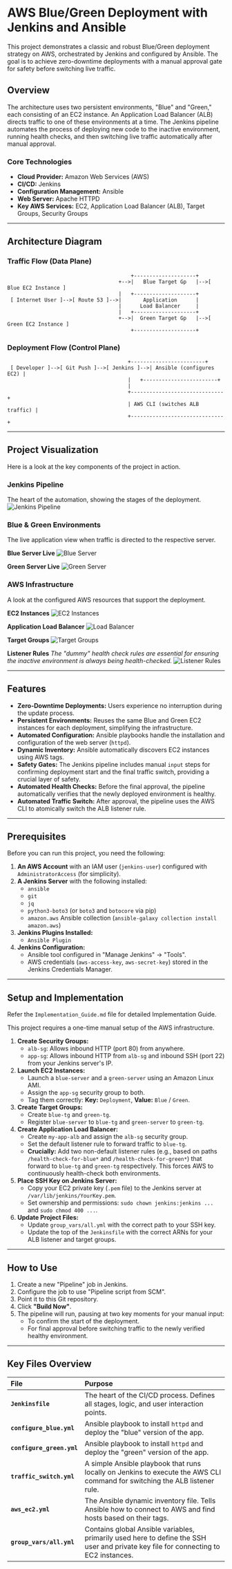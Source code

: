 
# AWS Blue/Green Deployment with Jenkins and Ansible

This project demonstrates a classic and robust Blue/Green deployment strategy on AWS, orchestrated by Jenkins and configured by Ansible. The goal is to achieve zero-downtime deployments with a manual approval gate for safety before switching live traffic.

## Overview

The architecture uses two persistent environments, "Blue" and "Green," each consisting of an EC2 instance. An Application Load Balancer (ALB) directs traffic to one of these environments at a time. The Jenkins pipeline automates the process of deploying new code to the inactive environment, running health checks, and then switching live traffic automatically after manual approval.

### Core Technologies
*   **Cloud Provider:** Amazon Web Services (AWS)
*   **CI/CD:** Jenkins
*   **Configuration Management:** Ansible
*   **Web Server:** Apache HTTPD
*   **Key AWS Services:** EC2, Application Load Balancer (ALB), Target Groups, Security Groups

---

## Architecture Diagram

### Traffic Flow (Data Plane)
```
                                        +--------------------+
                                    +-->|   Blue Target Gp   |-->[ Blue EC2 Instance ]
                                    |   +--------------------+
 [ Internet User ]-->[ Route 53 ]-->|       Application      |
                                    |      Load Balancer     |
                                    |   +--------------------+
                                    +-->|  Green Target Gp   |-->[ Green EC2 Instance ]
                                        +--------------------+
```
### Deployment Flow (Control Plane)
```
                                       +------------------------+
 [ Developer ]-->[ Git Push ]-->[ Jenkins ]-->| Ansible (configures EC2) |
                                       |   +------------------------+
                                       |
                                       +------------------------------+
                                       | AWS CLI (switches ALB traffic) |
                                       +------------------------------+
```
---
## Project Visualization

Here is a look at the key components of the project in action.

### Jenkins Pipeline
The heart of the automation, showing the stages of the deployment.
![Jenkins Pipeline](https://github.com/user-attachments/assets/4bb99551-bcd6-4a9d-b785-36f346ca014d)

### Blue & Green Environments
The live application view when traffic is directed to the respective server.

**Blue Server Live**
![Blue Server](https://github.com/user-attachments/assets/fafe1555-dbee-49ea-a017-6f0d1cf7e352)

**Green Server Live**
![Green Server](https://github.com/user-attachments/assets/41356bd5-2c7e-413c-afae-12a080f6c643)

### AWS Infrastructure
A look at the configured AWS resources that support the deployment.

**EC2 Instances**
![EC2 Instances](https://github.com/user-attachments/assets/d2c567e6-3f9e-43df-b9a8-68bff999c441)

**Application Load Balancer**
![Load Balancer](https://github.com/user-attachments/assets/8fc82558-52d4-4d65-978f-92c60008fc2c)

**Target Groups**
![Target Groups](https://github.com/user-attachments/assets/3b60e37a-ef9c-4262-9144-67def8e3e6d9)

**Listener Rules**
*The "dummy" health check rules are essential for ensuring the inactive environment is always being health-checked.*
![Listener Rules](https://github.com/user-attachments/assets/1c1ac1ae-86af-4f4b-afb0-f0f33775b5e3)

---

## Features
- **Zero-Downtime Deployments:** Users experience no interruption during the update process.
- **Persistent Environments:** Reuses the same Blue and Green EC2 instances for each deployment, simplifying the infrastructure.
- **Automated Configuration:** Ansible playbooks handle the installation and configuration of the web server (`httpd`).
- **Dynamic Inventory:** Ansible automatically discovers EC2 instances using AWS tags.
- **Safety Gates:** The Jenkins pipeline includes manual `input` steps for confirming deployment start and the final traffic switch, providing a crucial layer of safety.
- **Automated Health Checks:** Before the final approval, the pipeline automatically verifies that the newly deployed environment is healthy.
- **Automated Traffic Switch:** After approval, the pipeline uses the AWS CLI to atomically switch the ALB listener rule.

---

## Prerequisites
Before you can run this project, you need the following:
1.  **An AWS Account** with an IAM user (`jenkins-user`) configured with `AdministratorAccess` (for simplicity).
2.  **A Jenkins Server** with the following installed:
    - `ansible`
    - `git`
    - `jq`
    - `python3-boto3` (or `boto3` and `botocore` via pip)
    - `amazon.aws` Ansible collection (`ansible-galaxy collection install amazon.aws`)
3.  **Jenkins Plugins Installed:**
    - `Ansible Plugin`
4.  **Jenkins Configuration:**
    - Ansible tool configured in "Manage Jenkins" -> "Tools".
    - AWS credentials (`aws-access-key`, `aws-secret-key`) stored in the Jenkins Credentials Manager.

---

## Setup and Implementation
Refer the `Implementation_Guide.md` file for detailed Implementation Guide. 

This project requires a one-time manual setup of the AWS infrastructure.

1.  **Create Security Groups:**
    - `alb-sg`: Allows inbound HTTP (port 80) from anywhere.
    - `app-sg`: Allows inbound HTTP from `alb-sg` and inbound SSH (port 22) from your Jenkins server's IP.
2.  **Launch EC2 Instances:**
    - Launch a `blue-server` and a `green-server` using an Amazon Linux AMI.
    - Assign the `app-sg` security group to both.
    - Tag them correctly: **Key:** `Deployment`, **Value:** `Blue` / `Green`.
3.  **Create Target Groups:**
    - Create `blue-tg` and `green-tg`.
    - Register `blue-server` to `blue-tg` and `green-server` to `green-tg`.
4.  **Create Application Load Balancer:**
    - Create `my-app-alb` and assign the `alb-sg` security group.
    - Set the default listener rule to forward traffic to `blue-tg`.
    - **Crucially:** Add two non-default listener rules (e.g., based on paths `/health-check-for-blue*` and `/health-check-for-green*`) that forward to `blue-tg` and `green-tg` respectively. This forces AWS to continuously health-check both environments.
5.  **Place SSH Key on Jenkins Server:**
    - Copy your EC2 private key (`.pem` file) to the Jenkins server at `/var/lib/jenkins/YourKey.pem`.
    - Set ownership and permissions: `sudo chown jenkins:jenkins ...` and `sudo chmod 400 ...`.
6.  **Update Project Files:**
    - Update `group_vars/all.yml` with the correct path to your SSH key.
    - Update the top of the `Jenkinsfile` with the correct ARNs for your ALB listener and target groups.

---

## How to Use
1.  Create a new "Pipeline" job in Jenkins.
2.  Configure the job to use "Pipeline script from SCM".
3.  Point it to this Git repository.
4.  Click **"Build Now"**.
5.  The pipeline will run, pausing at two key moments for your manual input:
    - To confirm the start of the deployment.
    - For final approval before switching traffic to the newly verified healthy environment.

---
## Key Files Overview

| File | Purpose |
| :--- | :--- |
| **`Jenkinsfile`** | The heart of the CI/CD process. Defines all stages, logic, and user interaction points. |
| **`configure_blue.yml`** | Ansible playbook to install `httpd` and deploy the "blue" version of the app. |
| **`configure_green.yml`**| Ansible playbook to install `httpd` and deploy the "green" version of the app. |
| **`traffic_switch.yml`** | A simple Ansible playbook that runs locally on Jenkins to execute the AWS CLI command for switching the ALB listener rule. |
| **`aws_ec2.yml`** | The Ansible dynamic inventory file. Tells Ansible how to connect to AWS and find hosts based on their tags. |
| **`group_vars/all.yml`** | Contains global Ansible variables, primarily used here to define the SSH user and private key file for connecting to EC2 instances. |

